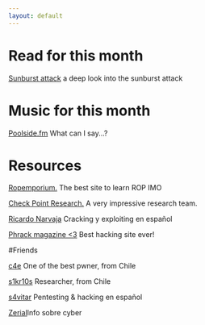 ```yaml
---
layout: default
---
```


# Read for this month

[Sunburst attack](https://research.checkpoint.com/2021/deep-into-the-sunburst-attack/) a deep look into the sunburst attack

# Music for this month

[Poolside.fm](https://poolside.fm/) What can I say...?

# Resources

[Ropemporium.](https://ropemporium.com/) The best site to learn ROP IMO

[Check Point Research.](https://research.checkpoint.com/) A very impressive research team.

[Ricardo Narvaja](http://ricardonarvaja.info/) Cracking y exploiting en español

[Phrack magazine <3](http://www.phrack.org/) Best hacking site ever!

#Friends 

[c4e](https://c4ebt.github.io/) One of the best pwner, from Chile

[s1kr10s](https://medium.com/@s1kr10s) Researcher, from Chile

[s4vitar](https://www.youtube.com/channel/UCNHWpNqiM8yOQcHXtsluD7Q) Pentesting  & hacking en español

[Zerial](https://blog.zerial.org/)Info sobre cyber
